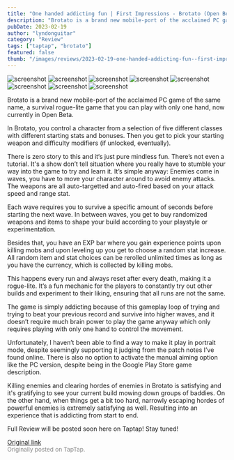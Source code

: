 ```yaml
---
title: "One handed addicting fun | First Impressions - Brotato (Open Beta)"
description: "Brotato is a brand new mobile-port of the acclaimed PC game of the same name, a survival rogue-lite game that you can play with only one hand, now currently in Open Beta."
pubDate: 2023-02-19
author: "lyndonguitar"
category: "Review"
tags: ["taptap", "brotato"]
featured: false
thumb: "/images/reviews/2023-02-19-one-handed-addicting-fun--first-impressions---brotato-open-beta-0.avif"
---
```


<div class="gallery">
  <img src="/images/reviews/2023-02-19-one-handed-addicting-fun--first-impressions---brotato-open-beta-0.avif" alt="screenshot" />
  <img src="/images/reviews/2023-02-19-one-handed-addicting-fun--first-impressions---brotato-open-beta-1.avif" alt="screenshot" />
  <img src="/images/reviews/2023-02-19-one-handed-addicting-fun--first-impressions---brotato-open-beta-2.avif" alt="screenshot" />
  <img src="/images/reviews/2023-02-19-one-handed-addicting-fun--first-impressions---brotato-open-beta-3.avif" alt="screenshot" />
  <img src="/images/reviews/2023-02-19-one-handed-addicting-fun--first-impressions---brotato-open-beta-4.avif" alt="screenshot" />
  <img src="/images/reviews/2023-02-19-one-handed-addicting-fun--first-impressions---brotato-open-beta-5.avif" alt="screenshot" />
  <img src="/images/reviews/2023-02-19-one-handed-addicting-fun--first-impressions---brotato-open-beta-6.avif" alt="screenshot" />
  <img src="/images/reviews/2023-02-19-one-handed-addicting-fun--first-impressions---brotato-open-beta-7.avif" alt="screenshot" />
</div>

Brotato is a brand new mobile-port of the acclaimed PC game of the same name, a survival rogue-lite game that you can play with only one hand, now currently in Open Beta.

In Brotato, you control a character from a selection of five different classes with different starting stats and bonuses. Then you get to pick your starting weapon and difficulty modifiers (if unlocked, eventually).

There is zero story to this and it‘s just pure mindless fun. There’s not even a tutorial. It's a show don’t tell situation where you really have to stumble your way into the game to try and learn it. It’s simple anyway: Enemies come in waves, you have to move your character around to avoid enemy attacks. The weapons are all auto-targetted and auto-fired based on your attack speed and range stat.

Each wave requires you to survive a specific amount of seconds before starting the next wave. In between waves, you get to buy randomized weapons and items to shape your build according to your playstyle or experimentation.

Besides that, you have an EXP bar where you gain experience points upon killing mobs and upon leveling up you get to choose a random stat increase. All random item and stat choices can be rerolled unlimited times as long as you have the currency, which is collected by killing mobs.

This happens every run and always reset after every death, making it a rogue-lite. It’s a fun mechanic for the players to constantly try out other builds and experiment to their liking, ensuring that all runs are not the same.

The game is simply addicting because of this gameplay loop of trying and trying to beat your previous record and survive into higher waves, and it doesn’t require much brain power to play the game anyway which only requires playing with only one hand to control the movement.

Unfortunately, I haven’t been able to find a way to make it play in portrait mode, despite seemingly supporting it judging from the patch notes I’ve found online. There is also no option to activate the manual aiming option like the PC version, despite being in the Google Play Store game description.

Killing enemies and clearing hordes of enemies in Brotato is satisfying and it's gratifying to see your current build mowing down groups of baddies. On the other hand, when things get a bit too hard, narrowly escaping hordes of powerful enemies is extremely satisfying as well. Resulting into an experience that is addicting from start to end.

Full Review will be posted soon here on Taptap! Stay tuned!

[Original link](https://www.taptap.io/post/4588076)<br><span style="font-size: 0.95em; color: #888;">Originally posted on TapTap.</span>
